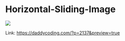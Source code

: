 # Horizontal-Sliding-Image

![](https://github.com/zhiyao92/Horizontal-Sliding-Image/blob/master/SlidingImage/Aug-14-2018%2012-49-27.gif)


Link: https://daddycoding.com/?p=2137&preview=true
